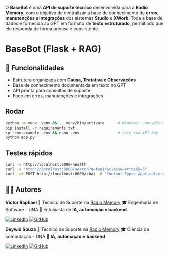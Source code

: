 O **BaseBot** é uma **API de suporte técnico** desenvolvida para a **Radio Memory**, com o objetivo de centralizar a base de conhecimento de **erros, manutenções e integrações** dos sistemas **Studio** e **XWork**.
Toda a base de dados é fornecida ao GPT em formato de **texto estruturado**, permitindo que ele responda de forma precisa e consistente.

# BaseBot (Flask + RAG)
## 🚀 Funcionalidades

* Estrutura organizada com **Causa, Tratativa e Observações**
* Base de conhecimento documentada em texto no GPT
* API pronta para consultas de suporte
* Foco em erros, manutenções e integrações

## Rodar
```bash
python -m venv .venv && . .venv/bin/activate      # Windows: .venv\Scripts\activate
pip install -r requirements.txt
cp .env.example .env && nano .env                 # cole sua API key
python app.py
```

## Testes rápidos
```bash
curl -s http://localhost:8000/health
curl -s "http://localhost:8000/search?q=twain&classe=erros&k=5"
curl -sX POST http://localhost:8000/chat -H "Content-Type: application/json" -d '{"query":"Erro: Error starting TCP/UDP receive thread", "classe":"erros"}' | jq
```


## 👨‍💻 Autores

**Victor Raphael**
💼 Técnico de Suporte na [Radio Memory](https://www.radiomemory.com.br/)
🎓 Engenharia de Software - UNA
🚀 Entusiasta de **IA, automação e backend**

[![LinkedIn](https://img.shields.io/badge/-Victor_Raphael-0077B5?style=for-the-badge\&logo=linkedin\&logoColor=white)](https://www.linkedin.com/in/dev-victor-raphael)
[![GitHub](https://img.shields.io/badge/-EooVictor-181717?style=for-the-badge\&logo=github\&logoColor=white)](https://github.com/EooVictor)

**Deywid Souza**
💼 Técnico de Suporte na [Radio Memory](https://www.radiomemory.com.br/)
🎓 Ciência da computação - UNA
🚀 **IA, automação e backend**

[![LinkedIn](https://img.shields.io/badge/-Deywid_Souza-0077B5?style=for-the-badge\&logo=linkedin\&logoColor=white)](https://www.linkedin.com/in/deywid-souza/)
[![GitHub](https://img.shields.io/badge/-Deywid12-181717?style=for-the-badge\&logo=github\&logoColor=white)](https://github.com/Deywid12)


